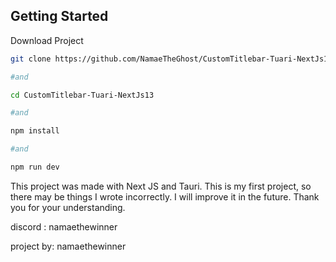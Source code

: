 ## Getting Started

Download Project

```bash
git clone https://github.com/NamaeTheGhost/CustomTitlebar-Tuari-NextJs13.git

#and

cd CustomTitlebar-Tuari-NextJs13

#and

npm install

#and

npm run dev
```

This project was made with Next JS and Tauri. This is my first project, so there may be things I wrote incorrectly. I will improve it in the future. Thank you for your understanding.

discord : namaethewinner

project by: namaethewinner
